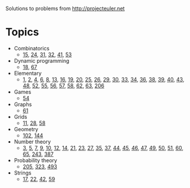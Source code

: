 Solutions to problems from http://projecteuler.net

# Topics

* Combinatorics
  * [15](https://projecteuler.net/problem=15),
    [24](https://projecteuler.net/problem=24),
    [31](https://projecteuler.net/problem=31),
    [32](https://projecteuler.net/problem=32),
    [41](https://projecteuler.net/problem=41),
    [53](https://projecteuler.net/problem=53)
* Dynamic programming
  * [18](https://projecteuler.net/problem=18),
    [67](https://projecteuler.net/problem=67)
* Elementary
  * [1](https://projecteuler.net/problem=1),
    [2](https://projecteuler.net/problem=2),
    [4](https://projecteuler.net/problem=4),
    [6](https://projecteuler.net/problem=6),
    [8](https://projecteuler.net/problem=8),
    [13](https://projecteuler.net/problem=13),
    [16](https://projecteuler.net/problem=16),
    [19](https://projecteuler.net/problem=19),
    [20](https://projecteuler.net/problem=20),
    [25](https://projecteuler.net/problem=25),
    [26](https://projecteuler.net/problem=26),
    [29](https://projecteuler.net/problem=29),
    [30](https://projecteuler.net/problem=30),
    [33](https://projecteuler.net/problem=33),
    [34](https://projecteuler.net/problem=34),
    [36](https://projecteuler.net/problem=36),
    [38](https://projecteuler.net/problem=38),
    [39](https://projecteuler.net/problem=39),
    [40](https://projecteuler.net/problem=40),
    [43](https://projecteuler.net/problem=43),
    [48](https://projecteuler.net/problem=48),
    [52](https://projecteuler.net/problem=52),
    [55](https://projecteuler.net/problem=55),
    [56](https://projecteuler.net/problem=56),
    [57](https://projecteuler.net/problem=57),
    [58](https://projecteuler.net/problem=58),
    [62](https://projecteuler.net/problem=62),
    [63](https://projecteuler.net/problem=63),
    [206](https://projecteuler.net/problem=206)
* Games
  * [54](https://projecteuler.net/problem=54)
* Graphs
  * [61](https://projecteuler.net/problem=61)
* Grids
  * [11](https://projecteuler.net/problem=11),
    [28](https://projecteuler.net/problem=28),
    [58](https://projecteuler.net/problem=58)
* Geometry
  * [102](https://projecteuler.net/problem=102),
    [144](https://projecteuler.net/problem=144)
* Number theory
  * [3](https://projecteuler.net/problem=3),
    [5](https://projecteuler.net/problem=5),
    [7](https://projecteuler.net/problem=7),
    [9](https://projecteuler.net/problem=9),
    [10](https://projecteuler.net/problem=10),
    [12](https://projecteuler.net/problem=12),
    [14](https://projecteuler.net/problem=14),
    [21](https://projecteuler.net/problem=21),
    [23](https://projecteuler.net/problem=23),
    [27](https://projecteuler.net/problem=27),
    [35](https://projecteuler.net/problem=35),
    [37](https://projecteuler.net/problem=37),
    [44](https://projecteuler.net/problem=44),
    [45](https://projecteuler.net/problem=45),
    [46](https://projecteuler.net/problem=46),
    [47](https://projecteuler.net/problem=47),
    [49](https://projecteuler.net/problem=49),
    [50](https://projecteuler.net/problem=50),
    [51](https://projecteuler.net/problem=51),
    [60](https://projecteuler.net/problem=60),
    [65](https://projecteuler.net/problem=65),
    [243](https://projecteuler.net/problem=243),
    [387](https://projecteuler.net/problem=387)
* Probability theory
  * [205](https://projecteuler.net/problem=205),
    [323](https://projecteuler.net/problem=323),
    [493](https://projecteuler.net/problem=493)
* Strings
  * [17](https://projecteuler.net/problem=17),
    [22](https://projecteuler.net/problem=22),
    [42](https://projecteuler.net/problem=42),
    [59](https://projecteuler.net/problem=59)